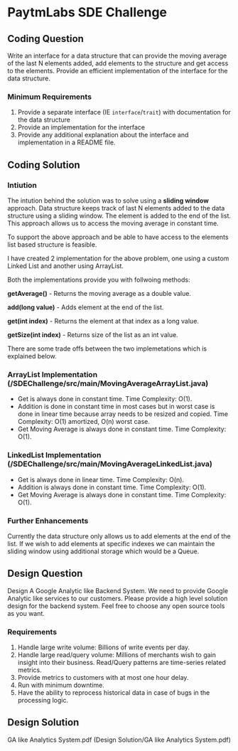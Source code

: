 # PaytmLabs SDE Challenge

## Coding Question

Write an interface for a data structure that can provide the moving average of the last N elements added, add elements to the structure and get access to the elements. Provide an efficient implementation of the interface for the data structure.

### Minimum Requirements

1. Provide a separate interface (IE `interface`/`trait`) with documentation for the data structure
2. Provide an implementation for the interface
3. Provide any additional explanation about the interface and implementation in a README file.

## Coding Solution

### Intiution

The intution behind the solution was to solve using a **sliding window** approach. Data structure keeps track of last N elements added to the data structure using a sliding window. The element is added to the end of the list. This approach allows us to access the moving average in constant time.

To support the above approach and be able to have access to the elements list based structure is feasible.

I have created 2 implementation for the above problem, one using a custom Linked List and another using ArrayList.

Both the implementations provide you with follwoing methods:

**getAverage()** - Returns the moving average as a double value.

**add(long value)** - Adds element at the end of the list.

**get(int index)** - Returns the element at that index as a long value.

**getSize(int index)** - Returns size of the list as an int value.

There are some trade offs between the two implemetations which is explained below.

### ArrayList Implementation (/SDEChallenge/src/main/MovingAverageArrayList.java)

- Get is always done in constant time.
  Time Complexity: O(1).
- Addition is done in constant time in most cases but in worst case is done in linear time because array needs to be resized and copied.
  Time Complexity: O(1) amortized, O(n) worst case.
- Get Moving Average  is always done in constant time.
  Time Complexity: O(1).

### LinkedList Implementation (/SDEChallenge/src/main/MovingAverageLinkedList.java)

- Get is always done in linear time.
  Time Complexity: O(n).
- Addition is always done in constant time.
  Time Complexity: O(1).
- Get Moving Average  is always done in constant time.
  Time Complexity: O(1).

### Further Enhancements

Currently the data structure only allows us to add elements at the end of the list. If we wish to add elements at specific indexes we can maintain the sliding window using additional storage which would be a Queue.

## Design Question

Design A Google Analytic like Backend System.
We need to provide Google Analytic like services to our customers. Please provide a high level solution design for the backend system. Feel free to choose any open source tools as you want.

### Requirements

1. Handle large write volume: Billions of write events per day.
2. Handle large read/query volume: Millions of merchants wish to gain insight into their business. Read/Query patterns are time-series related metrics.
3. Provide metrics to customers with at most one hour delay.
4. Run with minimum downtime.
5. Have the ability to reprocess historical data in case of bugs in the processing logic.

## Design Solution
GA like Analytics System.pdf (Design Solution/GA like Analytics System.pdf)
